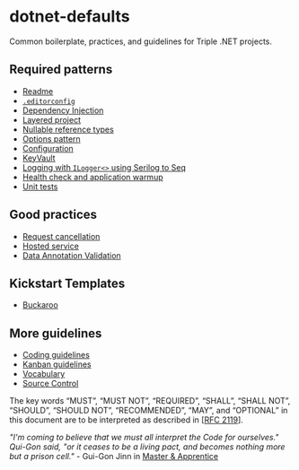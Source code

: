 # dotnet-defaults

Common boilerplate, practices, and guidelines for Triple .NET projects.

## Required patterns

- [Readme](Patterns/Readme.md)
- [`.editorconfig`](Patterns/Editorconfig.md)
- [Dependency Injection](Patterns/DependencyInjection.md)
- [Layered project](Patterns/LayeredProject.md)
- [Nullable reference types](Patterns/Nullables.md)
- [Options pattern](Patterns/Options.md)
- [Configuration](Patterns/Configuration.md)
- [KeyVault](Patterns/KeyVault.md)
- [Logging with `ILogger<>` using Serilog to Seq](Patterns/Serilog.md)
- [Health check and application warmup](Patterns/HealthCheck+WarmUp.md)
- [Unit tests](NETDefault/UnitTestingWithNUnit&Moq/UnitTesting.md)

## Good practices

- [Request cancellation](Patterns/CancelRequest.md)
- [Hosted service](Patterns/HostedService.md)
- [Data Annotation Validation](Patterns/Validation.md)

## Kickstart Templates

- [Buckaroo](NETDefault/Gateway.Buckaroo/)

## More guidelines

- [Coding guidelines](CodingGuidelines.md)
- [Kanban guidelines](KanbanGuidelines.md)
- [Vocabulary](Vocabulary.md)
- [Source Control](SourceControl.md)

The key words “MUST”, “MUST NOT”, “REQUIRED”, “SHALL”, “SHALL NOT”, “SHOULD”, “SHOULD NOT”, “RECOMMENDED”, “MAY”, and “OPTIONAL” in this document are to be interpreted as described in [[RFC 2119](https://www.ietf.org/rfc/rfc2119.txt)].

_"I'm coming to believe that we must all interpret the Code for ourselves." Qui-Gon said, "or it ceases to be a living pact, and becomes nothing more but a prison cell."_ - Gui-Gon Jinn in [Master & Apprentice](https://www.goodreads.com/book/show/40917496-master-and-apprentice)
